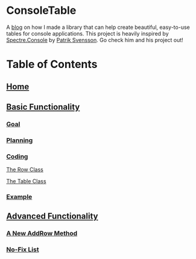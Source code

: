 # ConsoleTable
A [blog](https://github.com/SoupyzInc/ConsoleTable/wiki) on how I made a library that can help create beautiful, easy-to-use tables for console applications. This project is heavily inspired by [Spectre.Console](https://github.com/spectresystems/spectre.console) by [Patrik Svensson](https://github.com/patriksvensson). Go check him and his project out!

# Table of Contents
## [Home](https://github.com/SoupyzInc/ConsoleTable/wiki/Home)
## [Basic Functionality](https://github.com/SoupyzInc/ConsoleTable/wiki/Basic-Functionality)
### [Goal](https://github.com/SoupyzInc/ConsoleTable/wiki/Basic-Functionality#goal)
### [Planning](https://github.com/SoupyzInc/ConsoleTable/wiki/Basic-Functionality#planning)
### [Coding](https://github.com/SoupyzInc/ConsoleTable/wiki/Basic-Functionality#coding)
[The Row Class](https://github.com/SoupyzInc/ConsoleTable/wiki/Basic-Functionality#the-row-class)

[The Table Class](https://github.com/SoupyzInc/ConsoleTable/wiki/Basic-Functionality#the-table-class)

### [Example](https://github.com/SoupyzInc/ConsoleTable/wiki/Basic-Functionality#example)
## [Advanced Functionality](https://github.com/SoupyzInc/ConsoleTable/wiki/Advanced-Functionality)
### [A New AddRow Method](https://github.com/SoupyzInc/ConsoleTable/wiki/Advanced-Functionality#a-new-addrow-method)
### [No-Fix List](https://github.com/SoupyzInc/ConsoleTable/wiki/Advanced-Functionality#no-fix-issues)
